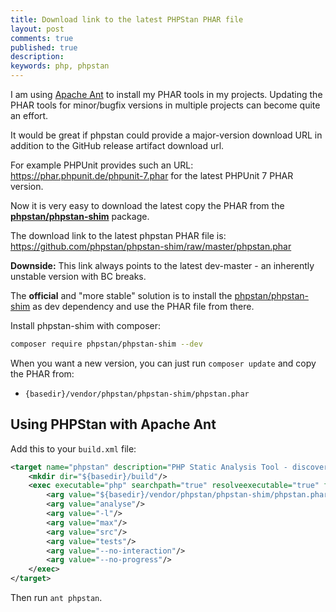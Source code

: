 ```yaml
---
title: Download link to the latest PHPStan PHAR file
layout: post
comments: true
published: true
description: 
keywords: php, phpstan
---
```


I am using [Apache Ant](https://ant.apache.org/) to install my PHAR tools in my projects. Updating the PHAR tools for minor/bugfix versions in multiple projects can become quite an effort.

It would be great if phpstan could provide a major-version download URL in addition to the GitHub release artifact download url.

For example PHPUnit provides such an URL: <https://phar.phpunit.de/phpunit-7.phar> for the latest PHPUnit 7 PHAR version.

Now it is very easy to download the latest copy the PHAR from the **[phpstan/phpstan-shim](https://github.com/phpstan/phpstan-shim)** package.

The download link to the latest phpstan PHAR file is: <https://github.com/phpstan/phpstan-shim/raw/master/phpstan.phar>

**Downside:** This link always points to the latest dev-master - an inherently unstable version with BC breaks.

The **official** and "more stable" solution is to install the [phpstan/phpstan-shim](https://github.com/phpstan/phpstan-shim) as dev dependency and use the PHAR file from there.

Install phpstan-shim with composer: 

```bash
composer require phpstan/phpstan-shim --dev
```

When you want a new version, you can just run `composer update` and copy the PHAR from:
 
* `{basedir}/vendor/phpstan/phpstan-shim/phpstan.phar`


## Using PHPStan with Apache Ant

Add this to your `build.xml` file:

```xml
<target name="phpstan" description="PHP Static Analysis Tool - discover bugs in your code without running it">
    <mkdir dir="${basedir}/build"/>
    <exec executable="php" searchpath="true" resolveexecutable="true" failonerror="true">
        <arg value="${basedir}/vendor/phpstan/phpstan-shim/phpstan.phar"/>
        <arg value="analyse"/>
        <arg value="-l"/>
        <arg value="max"/>
        <arg value="src"/>
        <arg value="tests"/>
        <arg value="--no-interaction"/>
        <arg value="--no-progress"/>
    </exec>
</target>
```

Then run `ant phpstan`.


